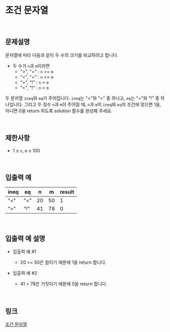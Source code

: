 # 조건 문자열

<br>

## 문제설명
문자열에 따라 다음과 같이 두 수의 크기를 비교하려고 합니다.

- 두 수가 `n`과 `m`이라면
    - ">", "=" : `n` >= `m`
    - "<", "=" : `n` <= `m`
    - ">", "!" : `n` > `m`
    - "<", "!" : `n` < `m`

두 문자열 `ineq`와 `eq`가 주어집니다. `ineq`는 "<"와 ">" 중 하나고, `eq`는 "="와 "!" 중 하나입니다. 그리고 두 정수 `n`과 `m`이 주어질 때, `n`과 `m`이 `ineq`와 `eq`의 조건에 맞으면 1을, 아니면 0을 return 하도록 solution 함수를 완성해 주세요.

<br>

## 제한사항
- 1 ≤ `n`, `m` ≤ 100

<br>

## 입출력 예
| ineq | eq | n | m | result |
|---|---|---|---|---|
| "<" | "=" | 20 | 50 | 1 |
| ">" | "!" | 41 | 78 | 0 |

<br>

## 입출력 예 설명
- 입출력 예 #1
    - 20 <= 50은 참이기 때문에 1을 return 합니다.

- 입출력 예 #2
    - 41 > 78은 거짓이기 때문에 0을 return 합니다.

<br>

## 링크
[조건 문자열](https://school.programmers.co.kr/learn/courses/30/lessons/181934)
